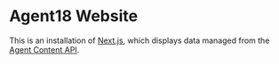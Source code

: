 # Agent18 Website

This is an installation of [Next.js][1], which displays data managed from the [Agent Content API][2].

[1]: https://github.com/zeit/next.js
[2]: https://github.com/agentsh/agent-content-api
